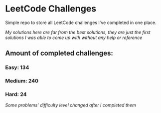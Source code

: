 
# LeetCode Challenges

Simple repo to store all LeetCode challenges I've completed in one place.

<i>My solutions here are far from the best solutions, they are just the first solutions I was able to come up with without any help or reference</i>

## Amount of completed challenges:

### Easy: 134

### Medium: 240

### Hard: 24

<i>Some problems' difficulty level changed after I completed them</i>
